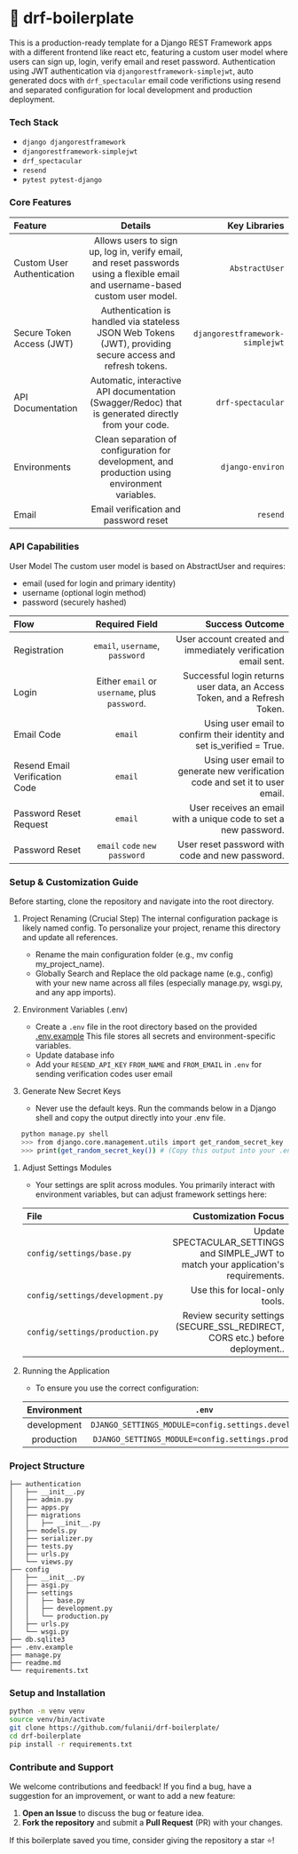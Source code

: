 # 🚀 drf-boilerplate 

This is a production-ready template for a Django REST Framework apps with a different frontend like react etc, featuring a custom user model where users can sign up, login, verify email and reset password. Authentication using JWT authentication via `djangorestframework-simplejwt`, auto generated docs with `drf_spectacular` email code verifictions using resend and separated configuration for local development and production deployment.


### Tech Stack
- `django djangorestframework`
- `djangorestframework-simplejwt`
- `drf_spectacular`
- `resend`
- `pytest pytest-django`


### Core Features

| Feature | Details | Key Libraries |
| :--- | :---: | ---: |
| Custom User Authentication | Allows users to sign up, log in, verify email, and reset passwords using a flexible email and username-based custom user model. | `AbstractUser` |
| Secure Token Access (JWT) | Authentication is handled via stateless JSON Web Tokens (JWT), providing secure access and refresh tokens. | `djangorestframework-simplejwt` |
| API Documentation | Automatic, interactive API documentation (Swagger/Redoc) that is generated directly from your code. | `drf-spectacular`
| Environments | Clean separation of configuration for development, and production using environment variables. | `django-environ`
| Email | Email verification and password reset | `resend`


### API Capabilities

User Model
The custom user model is based on AbstractUser and requires:
- email (used for login and primary identity)
- username (optional login method)
- password (securely hashed)

| Flow | Required Field | Success Outcome
| :--- | :---:  | ---:
| Registration | `email`, `username`, `password` | User account created and immediately verification email sent.|
| Login | Either `email` or `username`, plus `password`. | Successful login returns user data, an Access Token, and a Refresh Token. |
| Email Code | `email` | Using user email to confirm their identity and set is_verified = True. |
| Resend Email Verification Code | `email` | Using user email to generate new verification code and set it to user email. |
| Password Reset Request| `email` | User receives an email with a unique code to set a new password. |
| Password Reset | `email` `code` `new password` | User reset password with code and new password. |



### Setup & Customization Guide

Before starting, clone the repository and navigate into the root directory.

1. Project Renaming (Crucial Step)
The internal configuration package is likely named config. To personalize your project, rename this directory and update all references.
    - Rename the main configuration folder (e.g., mv config my_project_name).
    - Globally Search and Replace the old package name (e.g., config) with your new name across all files (especially manage.py, wsgi.py, and any app imports).

2. Environment Variables (.env)
    - Create a `.env` file in the root directory based on the provided [.env.example](./.env.example) This file stores all secrets and environment-specific variables.
    - Update database info
    - Add your `RESEND_API_KEY` `FROM_NAME` and `FROM_EMAIL` in `.env` for sending verification codes user email 

3. Generate New Secret Keys
    - Never use the default keys. Run the commands below in a Django shell and copy the output directly into your .env file.
```bash
   python manage.py shell
   >>> from django.core.management.utils import get_random_secret_key
   >>> print(get_random_secret_key()) # (Copy this output into your .env SECRET_KEY)
```

1. Adjust Settings Modules
    - Your settings are split across modules. You primarily interact with environment variables, but can adjust framework settings here:

   | File |Customization Focus |
   | :--- | ---:  | 
   | `config/settings/base.py `| Update SPECTACULAR_SETTINGS and SIMPLE_JWT to match your application's requirements. | 
   | `config/settings/development.py` | Use this for local-only tools. | 
   | `config/settings/production.py` | Review security settings (SECURE_SSL_REDIRECT, CORS etc.) before deployment.. | 

2. Running the Application
    - To ensure you use the correct configuration:

   | Environment | `.env` |
   | :---: | :---:  | 
   | development | `DJANGO_SETTINGS_MODULE=config.settings.development` |
   | production | `DJANGO_SETTINGS_MODULE=config.settings.production` |


### Project Structure
```
├── authentication
│   ├── __init__.py
│   ├── admin.py
│   ├── apps.py
│   ├── migrations
│   │   ├── __init__.py
│   ├── models.py
│   ├── serializer.py
│   ├── tests.py
│   ├── urls.py
│   └── views.py
├── config
│   ├── __init__.py
│   ├── asgi.py
│   ├── settings
│   │   ├── base.py
│   │   ├── development.py
│   │   └── production.py
│   ├── urls.py
│   └── wsgi.py
├── db.sqlite3
├── .env.example
├── manage.py
├── readme.md
└── requirements.txt
```


### Setup and Installation
```bash
python -m venv venv
source venv/bin/activate
git clone https://github.com/fulanii/drf-boilerplate/
cd drf-boilerplate
pip install -r requirements.txt
```

### Contribute and Support 

We welcome contributions and feedback! If you find a bug, have a suggestion for an improvement, or want to add a new feature:

1.  **Open an Issue** to discuss the bug or feature idea.
2.  **Fork the repository** and submit a **Pull Request** (PR) with your changes.

If this boilerplate saved you time, consider giving the repository a star ⭐!